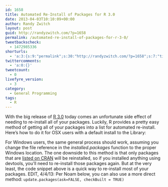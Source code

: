 ```yaml
---
id: 1658
title: Automated Re-Install of Packages for R 3.0
date: 2013-04-03T10:10:09+00:00
author: Randy Zwitch
layout: post
guid: http://randyzwitch.com/?p=1658
permalink: /automated-re-install-of-packages-for-r-3-0/
tweetbackscheck:
  - 1472985336
shorturls:
  - 'a:3:{s:9:"permalink";s:30:"http://randyzwitch.com/?p=1658";s:7:"tinyurl";s:26:"http://tinyurl.com/btnz4p9";s:4:"isgd";s:19:"http://is.gd/JYFou4";}'
twittercomments:
  - 'a:0:{}'
tweetcount:
  - 0
livefyre_version:
  - 3
category:
  - General Programming
tags:
  - R
---
```

With the big release of <a title="R 3.0 introduction" href="http://www.r-bloggers.com/r-3-0-0-is-released-whats-new-and-how-to-upgrade/" target="_blank">R 3.0</a> today comes an unfortunate side effect of needing to re-install all of your packages. Luckily, R provides a pretty easy method of getting all of your packages into a list for automated re-install.  Here&#8217;s how to do it for OSX users with a default install to the Library:

For Windows users, the same general process should work, assuming you change the file reference in the _installed.packages_ function to the proper Windows location. The one downside to this method is that only packages that are <a title="CRAN" href="http://cran.r-project.org/" target="_blank">listed on CRAN</a> will be reinstalled, so if you installed anything using devtools, you&#8217;ll need to re-install those packages again. But at the very least, the code snippet above is a quick way to re-install most of your packages. EDIT, 4/4/13: Per Noam below, you can also use a more direct method: `update.packages(ask=FALSE, checkBuilt = TRUE)`
